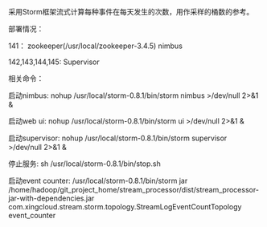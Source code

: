 采用Storm框架流式计算每种事件在每天发生的次数，用作采样的桶数的参考。

部署情况：

141： zookeeper(/usr/local/zookeeper-3.4.5) nimbus

142,143,144,145: Supervisor

相关命令：

启动nimbus: nohup /usr/local/storm-0.8.1/bin/storm nimbus >/dev/null 2>&1 &
  
启动web ui: nohup /usr/local/storm-0.8.1/bin/storm ui >/dev/null 2>&1 &
  
启动supervisor: nohup /usr/local/storm-0.8.1/bin/storm supervisor >/dev/null 2>&1 &
  
停止服务: sh /usr/local/storm-0.8.1/bin/stop.sh 

启动event counter: /usr/local/storm-0.8.1/bin/storm jar
  /home/hadoop/git_project_home/stream_processor/dist/stream_processor-jar-with-dependencies.jar
  com.xingcloud.stream.storm.topology.StreamLogEventCountTopology event_counter